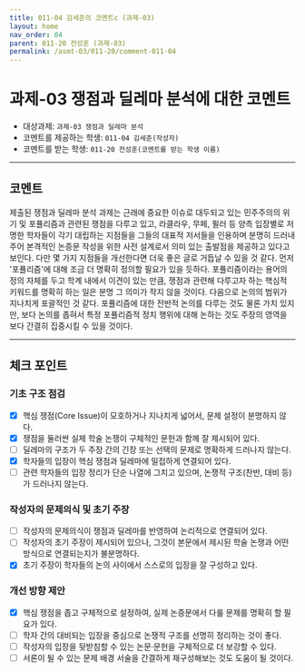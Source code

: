 ```yaml
---
title: 011-04 김세준의 코멘트c (과제-03) 
layout: home
nav_order: 04
parent: 011-20 전성훈 (과제-03)
permalink: /asmt-03/011-20/comment-011-04
---
```


# 과제-03 쟁점과 딜레마 분석에 대한 코멘트

- 대상과제: `과제-03 쟁점과 딜레마 분석`
- 코멘트를 제공하는 학생: `011-04 김세준(작성자)` 
- 코멘트를 받는 학생: `011-20 전성훈(코멘트를 받는 학생 이름)` 

---

## 코멘트

제출된 쟁점과 딜레마 분석 과제는 근래에 중요한 이슈로 대두되고 있는 민주주의의 위기 및 포퓰리즘과 관련된 쟁점을 다루고 있고, 라클라우, 무페, 뮐러 등 양측 입장별로 저명한 학자들이 각기 대립하는 지점들을 그들의 대표적 저서들을 인용하며 분명히 드러내 주어 본격적인 논증문 작성을 위한 사전 설계로서 의미 있는 출발점을 제공하고 있다고 보인다. 다만 몇 가지 지점들을 개선한다면 더욱 좋은 글로 거듭날 수 있을 것 같다. 먼저 '포퓰리즘'에 대해 조금 더 명확히 정의할 필요가 있을 듯하다. 포퓰리즘이라는 용어의 정의 자체를 두고 학계 내에서 이견이 있는 만큼, 쟁점과 관련해 다루고자 하는 핵심적 키워드를 명확히 하는 일은 분명 그 의미가 작지 않을 것이다. 다음으로 논의의 범위가 지나치게 포괄적인 것 같다. 포퓰리즘에 대한 전반적 논의를 다루는 것도 물론 가치 있지만, 보다 논의를 좁혀서 특정 포퓰리즘적 정치 행위에 대해 논하는 것도 주장의 영역을 보다 간결히 집중시킬 수 있을 것이다.

---

## 체크 포인트

### **기초 구조 점검**
- [x] 핵심 쟁점(Core Issue)이 모호하거나 지나치게 넓어서, 문제 설정이 분명하지 않다.
- [x] 쟁점을 둘러싼 실제 학술 논쟁이 구체적인 문헌과 함께 잘 제시되어 있다.
- [ ] 딜레마의 구조가 두 주장 간의 긴장 또는 선택의 문제로 명확하게 드러나지 않는다.
- [x] 학자들의 입장이 핵심 쟁점과 딜레마에 밀접하게 연결되어 있다.
- [ ] 관련 학자들의 입장 정리가 단순 나열에 그치고 있으며, 논쟁적 구조(찬반, 대비 등)가 드러나지 않는다.

### **작성자의 문제의식 및 초기 주장**
- [ ] 작성자의 문제의식이 쟁점과 딜레마를 반영하여 논리적으로 연결되어 있다.
- [ ] 작성자의 초기 주장이 제시되어 있으나, 그것이 본문에서 제시된 학술 논쟁과 어떤 방식으로 연결되는지가 불분명하다.
- [x] 초기 주장이 학자들의 논의 사이에서 스스로의 입장을 잘 구성하고 있다.

### **개선 방향 제안**
- [x] 핵심 쟁점을 좁고 구체적으로 설정하여, 실제 논증문에서 다룰 문제를 명확히 할 필요가 있다.
- [ ] 학자 간의 대비되는 입장을 중심으로 논쟁적 구조를 선명히 정리하는 것이 좋다.
- [ ] 작성자의 입장을 뒷받침할 수 있는 논문·문헌을 구체적으로 더 보강할 수 있다.
- [ ] 서론이 될 수 있는 문제 배경 서술을 간결하게 재구성해보는 것도 도움이 될 것이다.
